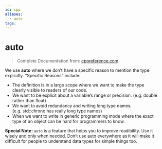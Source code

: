 ```yaml
---
id: cpp
aliases:
  - auto
tags:
---
```


# auto


> Complete Documentation from: [cppreference.com](https://en.cppreference.com/w/cpp/language/auto)

We use **auto** where we don’t have a specific reason to mention the type explicitly. “Specific Reasons” include:

- The definition is in a large scope where we want to make the type clearly visible to readers of our code.
- We want to be explicit about a variable’s range or precision. (e.g. double rather than float)
- We want to avoid redundancy and writing long type names. (e.g. std::chrono has really long type names)
- When we want to write in generic programming mode where the exact type of an object can be hard for programmers to know.

**Special Note:** `auto` is a feature that helps you to improve readibility. Use it wisely and only when needed. Don’t use auto everywhere as it will make it difficult for people to understand data types for simple things too.
